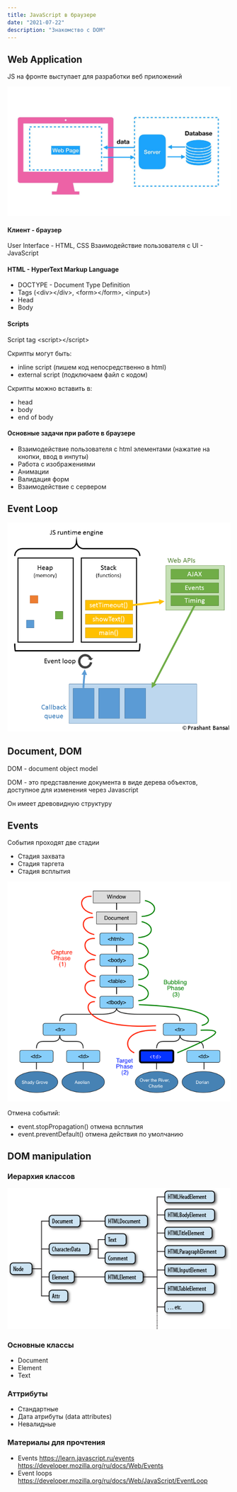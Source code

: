 ```yaml
---
title: JavaScript в браузере
date: "2021-07-22"
description: "Знакомство с DOM"
---
```


## Web Application

JS на фронте выступает для разработки веб приложений

![web-app](./web-app.jpeg)

#### Клиент - браузер

User Interface - HTML, CSS
Взаимодействие пользователя c UI - JavaScript

#### HTML - HyperText Markup Language

- DOCTYPE - Document Type Definition
- Tags (\<div>\</div>, \<form>\</form>, \<input>)
- Head
- Body

#### Scripts

Script tag \<script>\</script>

Скрипты могут быть:
- inline script (пишем код непосредственно в html)
- external script (подключаем файл с кодом)

Скрипты можно вставить в:

- head
- body
- end of body

#### Основные задачи при работе в браузере

- Взаимодействие пользователя с html элементами (нажатие на кнопки, ввод в инпуты)
- Работа с изображениями
- Анимации
- Валидация форм
- Взаимодействие с сервером

## Event Loop

![event-loop](./event-loop.png)


## Document, DOM

DOM - document object model

DOM - это представление документа в виде дерева объектов, доступное для изменения через Javascript

Он имеет древовидную структуру

## Events

События проходят две стадии

- Стадия захвата
- Стадия таргета
- Стадия всплытия

![eventflow](./eventflow.png)

Отмена событий:

- event.stopPropagation() отмена всплытия
- event.preventDefault() отмена действия по умолчанию

## DOM manipulation

### Иерархия классов

![classes](./classes.png)

### Основные классы

- Document
- Element
- Text

### Аттрибуты

- Стандартные
- Дата атрибуты (data attributes)
- Невалидные

### Материалы для прочтения 

- Events https://learn.javascript.ru/events   https://developer.mozilla.org/ru/docs/Web/Events
- Event loops https://developer.mozilla.org/ru/docs/Web/JavaScript/EventLoop

